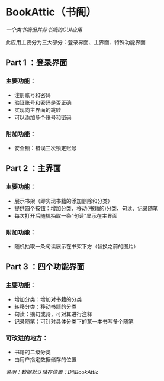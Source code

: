 # BookAttic（书阁）
*一个类书摘但并非书摘的GUI应用*

此应用主要分为三大部分：登录界面、主界面、特殊功能界面

## Part 1 ：登录界面

### 主要功能：
- 注册账号和密码
- 验证账号和密码是否正确
- 实现向主界面的跳转
- 可以添加多个账号和密码

### 附加功能：
- 安全锁：错误三次锁定账号

## Part 2 ：主界面

### 主要功能：
- 展示书架（即实现书籍的添加删除和分类）
- 提供四个按钮：增加分类、移动(书籍的)分类、句读、记录随笔
- 每次打开后随机抽取一条“句读”显示在主界面

### 附加功能：
- 随机抽取一条句读展示在书架下方（替换之前的图片）

## Part 3 ：四个功能界面

### 主要功能：
- 增加分类：增加对书籍的分类
- 转移分类：移动书籍的分类
- 句读：摘句或诗，可对其进行注释
- 记录随笔：可针对具体分类下的某一本书写多个随笔

### 可改进的地方：
- 书籍的二级分类
- 由用户指定数据储存的位置

*说明：数据默认储存位置：D:\\BookAttic*
